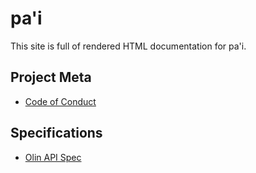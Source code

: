 # pa'i

This site is full of rendered HTML documentation for pa'i.

## Project Meta

- [Code of Conduct](./CODE_OF_CONDUCT.md)

## Specifications

- [Olin API Spec](./olin-spec)
